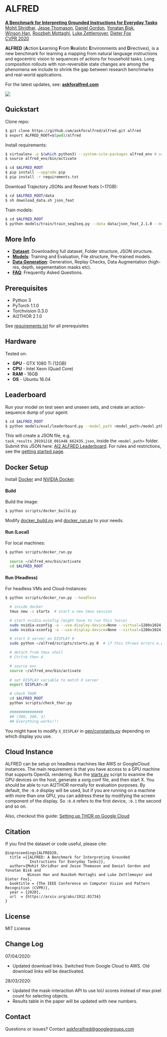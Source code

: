 # ALFRED

[<b>A Benchmark for Interpreting Grounded Instructions for Everyday Tasks</b>](https://arxiv.org/abs/1912.01734)  
[Mohit Shridhar](https://mohitshridhar.com/), [Jesse Thomason](https://jessethomason.com/), [Daniel Gordon](https://homes.cs.washington.edu/~xkcd/), [Yonatan Bisk](https://yonatanbisk.com/),  
[Winson Han](https://allenai.org/team.html), [Roozbeh Mottaghi](http://roozbehm.info/), [Luke Zettlemoyer](https://www.cs.washington.edu/people/faculty/lsz), [Dieter Fox](https://homes.cs.washington.edu/~fox/)  
[CVPR 2020](http://cvpr2020.thecvf.com/)

**ALFRED** (**A**ction **L**earning **F**rom **R**ealistic **E**nvironments and **D**irectives), is a new benchmark for learning a mapping from natural language instructions and egocentric vision to sequences of actions for household tasks. Long composition rollouts with non-reversible state changes are among the phenomena we include to shrink the gap between research benchmarks and real-world applications.

For the latest updates, see: [**askforalfred.com**](https://askforalfred.com)

![](media/instr_teaser.png)

## Quickstart

Clone repo:
```bash
$ git clone https://github.com/askforalfred/alfred.git alfred
$ export ALFRED_ROOT=$(pwd)/alfred
```

Install requirements:
```bash
$ virtualenv -p $(which python3) --system-site-packages alfred_env # or whichever package manager you prefer
$ source alfred_env/bin/activate

$ cd $ALFRED_ROOT
$ pip install --upgrade pip
$ pip install -r requirements.txt
```

Download Trajectory JSONs and Resnet feats (~17GB):
```bash
$ cd $ALFRED_ROOT/data
$ sh download_data.sh json_feat
```

Train models:
```bash
$ cd $ALFRED_ROOT
$ python models/train/train_seq2seq.py --data data/json_feat_2.1.0 --model seq2seq_im_mask --dout exp/model:{model},name:pm_and_subgoals_01 --splits data/splits/oct21.json --gpu --batch 8 --pm_aux_loss_wt 0.1 --subgoal_aux_loss_wt 0.1
```

## More Info 

- [**Dataset**](data/): Downloading full dataset, Folder structure, JSON structure.
- [**Models**](models/): Training and Evaluation, File structure, Pre-trained models.
- [**Data Generation**](gen/): Generation, Replay Checks, Data Augmentation (high-res, depth, segementation masks etc).
- [**FAQ**](doc/FAQ.md): Frequently Asked Questions. 

## Prerequisites

- Python 3
- PyTorch 1.1.0
- Torchvision 0.3.0
- AI2THOR 2.1.0

See [requirements.txt](requirements.txt) for all prerequisites

## Hardware 

Tested on:
- **GPU** - GTX 1080 Ti (12GB)
- **CPU** - Intel Xeon (Quad Core)
- **RAM** - 16GB
- **OS** - Ubuntu 16.04


## Leaderboard

Run your model on test seen and unseen sets, and create an action-sequence dump of your agent:

```bash
$ cd $ALFRED_ROOT
$ python models/eval/leaderboard.py --model_path <model_path>/model.pth --model models.model.seq2seq_im_mask --data data/json_feat_2.1.0 --gpu --num_threads 5
```

This will create a JSON file, e.g. `task_results_20191218_081448_662435.json`, inside the `<model_path>` folder. Submit this JSON here: [AI2 ALFRED Leaderboard](https://leaderboard.allenai.org/alfred/submissions/public). For rules and restrictions, see the [getting started page](https://leaderboard.allenai.org/alfred/submissions/get-started).

## Docker Setup

Install [Docker](https://docs.docker.com/engine/install/ubuntu/) and [NVIDIA Docker](https://github.com/NVIDIA/nvidia-docker#ubuntu-160418042004-debian-jessiestretchbuster).

#### Build 

Build the image:

```bash
$ python scripts/docker_build.py 
```

Modify [docker_build.py](scripts/docker_build.py) and [docker_run.py](scripts/docker_run.py) to your needs.

#### Run (Local)

For local machines:

```bash
$ python scripts/docker_run.py
 
  source ~/alfred_env/bin/activate
  cd $ALFRED_ROOT
```

#### Run (Headless)

For headless VMs and Cloud-Instances:

```bash
$ python scripts/docker_run.py --headless 

  # inside docker
  tmux new -s startx  # start a new tmux session

  # start nvidia-xconfig (might have to run this twice)
  sudo nvidia-xconfig -a --use-display-device=None --virtual=1280x1024
  sudo nvidia-xconfig -a --use-display-device=None --virtual=1280x1024

  # start X server on DISPLAY 0
  sudo python ~/alfred/scripts/startx.py 0  # if this throws errors e.g "(EE) Server terminated with error (1)" or "(EE) already running ..." try a display > 0

  # detach from tmux shell
  # Ctrl+b then d

  # source env
  source ~/alfred_env/bin/activate
  
  # set DISPLAY variable to match X server
  export DISPLAY=:0

  # check THOR
  cd $ALFRED_ROOT
  python scripts/check_thor.py

  ###############
  ## (300, 300, 3)
  ## Everything works!!!
```

You might have to modify `X_DISPLAY` in [gen/constants.py](gen/constants.py) depending on which display you use.

## Cloud Instance

ALFRED can be setup on headless machines like AWS or GoogleCloud instances. 
The main requirement is that you have access to a GPU machine that supports OpenGL rendering. Run the [startx.py](scripts/startx.py) script
to examine the GPU devices on the host, generate a xorg.conf file, and then start X. You should be able to run AI2THOR normally for evaluation purposes. 
By default, the `:0.0` display will be used, but if you are running on a machine with more than one GPU, you can address 
these by modifying the screen component of the display. So `:0.0` refers to the first device, `:0.1` the second and so on.

Also, checkout this guide: [Setting up THOR on Google Cloud](https://medium.com/@etendue2013/how-to-run-ai2-thor-simulation-fast-with-google-cloud-platform-gcp-c9fcde213a4a)

## Citation

If you find the dataset or code useful, please cite:

```
@inproceedings{ALFRED20,
  title ={{ALFRED: A Benchmark for Interpreting Grounded
           Instructions for Everyday Tasks}},
  author={Mohit Shridhar and Jesse Thomason and Daniel Gordon and Yonatan Bisk and
          Winson Han and Roozbeh Mottaghi and Luke Zettlemoyer and Dieter Fox},
  booktitle = {The IEEE Conference on Computer Vision and Pattern Recognition (CVPR)},
  year = {2020},
  url  = {https://arxiv.org/abs/1912.01734}
}
```

## License

MIT License

## Change Log

07/04/2020:
- Updated download links. Switched from Google Cloud to AWS. Old download links will be deactivated.


28/03/2020:
- Updated the mask-interaction API to use IoU scores instead of max pixel count for selecting objects.
- Results table in the paper will be updated with new numbers.

## Contact

Questions or issues? Contact [askforalfred@googlegroups.com](askforalfred@googlegroups.com)
